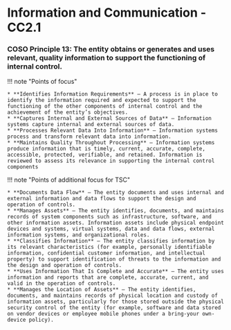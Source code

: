 #  Information and Communication - CC2.1

### COSO Principle 13: The entity obtains or generates and uses relevant, quality information to support the functioning of internal control.


!!! note "Points of focus"

    * **Identifies Information Requirements** — A process is in place to identify the information required and expected to support the functioning of the other components of internal control and the achievement of the entity’s objectives.
    * **Captures Internal and External Sources of Data** — Information systems capture internal and external sources of data.
    * **Processes Relevant Data Into Information** — Information systems process and transform relevant data into information.
    * **Maintains Quality Throughout Processing** — Information systems produce information that is timely, current, accurate, complete, accessible, protected, verifiable, and retained. Information is reviewed to assess its relevance in supporting the internal control components

!!! note "Points of additional focus for TSC"

    * **Documents Data Flow** — The entity documents and uses internal and external information and data flows to support the design and operation of controls. 
    * **Manages Assets** — The entity identifies, documents, and maintains records of system components such as infrastructure, software, and other information assets. Information assets include physical endpoint devices and systems, virtual systems, data and data flows, external information systems, and organizational roles. 
    * **Classifies Information** — The entity classifies information by its relevant characteristics (for example, personally identifiable information, confidential customer information, and intellectual property) to support identification of threats to the information and the design and operation of controls. 
    * **Uses Information That Is Complete and Accurate** — The entity uses information and reports that are complete, accurate, current, and valid in the operation of controls. 
    * **Manages the Location of Assets** — The entity identifies, documents, and maintains records of physical location and custody of information assets, particularly for those stored outside the physical security control of the entity (for example, software and data stored on vendor devices or employee mobile phones under a bring-your own-device policy). 
